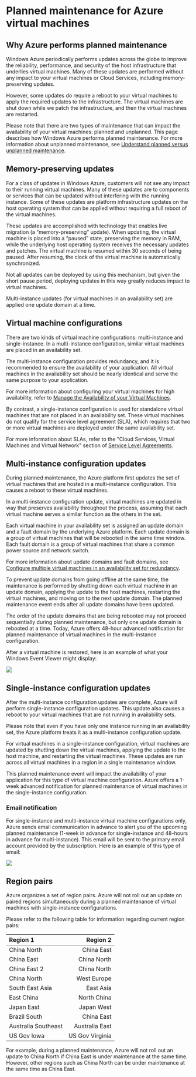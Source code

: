 <properties
	pageTitle="Planned maintenance for Azure VMs | Windows Azure"
	description="Understand what Azure planned maintenance is and how it affects your virtual machines running in Azure."
	services="virtual-machines"
	documentationCenter=""
	authors="kenazk"
	manager="timlt"
	editor=""
	tags="azure-service-management,azure-resource-manager"/>

<tags
	ms.service="virtual-machines"
	ms.date="07/23/2015"
	wacn.date=""/>


# Planned maintenance for Azure virtual machines

## Why Azure performs planned maintenance
<p> Windows Azure periodically performs updates across the globe to improve the reliability, performance, and security of the host infrastructure that underlies virtual machines. Many of these updates are performed without any impact to your virtual machines or Cloud Services, including memory-preserving updates.

However, some updates do require a reboot to your virtual machines to apply the required updates to the infrastructure. The virtual machines are shut down while we patch the infrastructure, and then the virtual machines are restarted.

Please note that there are two types of maintenance that can impact the availability of your virtual machines: planned and unplanned. This page describes how Windows Azure performs planned maintenance. For more information about unplanned maintenance, see [Understand planned versus unplanned maintenance].

## Memory-preserving updates

For a class of updates in Windows Azure, customers will not see any impact to their running virtual machines. Many of these updates are to components or services that can be updated without interfering with the running instance. Some of these updates are platform infrastructure updates on the host operating system that can be applied without requiring a full reboot of the virtual machines.

These updates are accomplished with technology that enables live migration (a “memory-preserving” update). When updating, the virtual machine is placed into a “paused” state, preserving the memory in RAM, while the underlying host operating system receives the necessary updates and patches. The virtual machine is resumed within 30 seconds of being paused. After resuming, the clock of the virtual machine is automatically synchronized.

Not all updates can be deployed by using this mechanism, but given the short pause period, deploying updates in this way greatly reduces impact to virtual machines.

Multi-instance updates (for virtual machines in an availability set) are applied one update domain at a time.  

## Virtual machine configurations

There are two kinds of virtual machine configurations: multi-instance and single-instance. In a multi-instance configuration, similar virtual machines are placed in an availability set.

The multi-instance configuration provides redundancy, and it is recommended to ensure the availability of your application. All virtual machines in the availability set should be nearly identical and serve the same purpose to your application.

For more information about configuring your virtual machines for high availability, refer to [Manage the Availability of your Virtual Machines](/documentation/articles/virtual-machines-manage-availability).

By contrast, a single-instance configuration is used for standalone virtual machines that are not placed in an availability set. These virtual machines do not qualify for the service level agreement (SLA), which requires that two or more virtual machines are deployed under the same availability set.

For more information about SLAs, refer to the "Cloud Services, Virtual Machines and Virtual Network" section of [Service Level Agreements](/support/legal/sla).


## Multi-instance configuration updates

During planned maintenance, the Azure platform first updates the set of virtual machines that are hosted in a multi-instance configuration. This causes a reboot to these virtual machines.

In a multi-instance configuration update, virtual machines are updated in way that preserves availability throughout the process, assuming that each virtual machine serves a similar function as the others in the set.

Each virtual machine in your availability set is assigned an update domain and a fault domain by the underlying Azure platform. Each update domain is a group of virtual machines that will be rebooted in the same time window. Each fault domain is a group of virtual machines that share a common power source and network switch.

For more information about update domains and fault domains, see [Configure multiple virtual machines in an availability set for redundancy](/documentation/articles/virtual-machines-manage-availability#configure-multiple-virtual-machines-in-an-availability-set-for-redundancy).

To prevent update domains from going offline at the same time, the maintenance is performed by shutting down each virtual machine in an update domain, applying the update to the host machines, restarting the virtual machines, and moving on to the next update domain. The planned maintenance event ends after all update domains have been updated.

The order of the update domains that are being rebooted may not proceed sequentially during planned maintenance, but only one update domain is rebooted at a time. Today, Azure offers 48-hour advanced notification for planned maintenance of virtual machines in the multi-instance configuration.

After a virtual machine is restored, here is an example of what your Windows Event Viewer might display:

<!--Image reference-->
![][image2]

## Single-instance configuration updates

After the multi-instance configuration updates are complete, Azure will perform single-instance configuration updates. This update also causes a reboot to your virtual machines that are not running in availability sets.

Please note that even if you have only one instance running in an availability set, the Azure platform treats it as a multi-instance configuration update.

For virtual machines in a single-instance configuration, virtual machines are updated by shutting down the virtual machines, applying the update to the host machine, and restarting the virtual machines. These updates are run across all virtual machines in a region in a single maintenance window.

This planned maintenance event will impact the availability of your application for this type of virtual machine configuration. Azure offers a 1-week advanced notification for planned maintenance of  virtual machines in the single-instance configuration.

### Email notification
For single-instance and multi-instance virtual machine configurations only, Azure sends email communication in advance to alert you of the upcoming planned maintenance (1-week in advance for single-instance and 48-hours in advance for multi-instance). This email will be sent to the primary email account provided by the subscription. Here is an example of this type of email:

<!--Image reference-->
![][image1]

## Region pairs

Azure organizes a set of region pairs. Azure will not roll out an update on paired regions simultaneously during a planned maintenance of virtual machines with single-instance configurations.

Please refer to the following table for information regarding current region pairs:

Region 1 | Region 2
:----- | ------:
China North | China East
China East | China North
China East 2 | China North
China North | West Europe
South East Asia | East Asia
East China | North China
Japan East | Japan West
Brazil South | China East
Australia Southeast | Australia East
US Gov Iowa | US Gov Virginia

For example, during a planned maintenance, Azure will not roll out an update to China North if China East is under maintenance at the same time. However, other regions such as China North can be under maintenance at the same time as China East.

<!--Anchors-->
[image1]: ./media/virtual-machines-planned-maintenance/vmplanned1.png
[image2]: ./media/virtual-machines-planned-maintenance/EventViewerPostReboot.png
[image3]: ./media/virtual-machines-planned-maintenance/RegionPairs.PNG


<!--Link references-->
[Virtual Machines Manage Availability]: /documentation/articles/virtual-machines-windows-tutorial
[Understand planned versus unplanned maintenance]: /documentation/articles/virtual-machines-manage-availability#Understand-planned-versus-unplanned-maintenance
